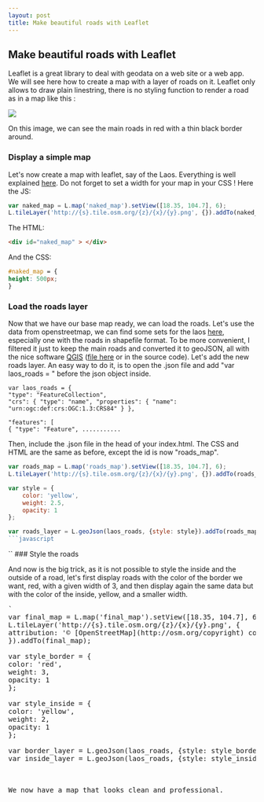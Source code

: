 ```yaml
---
layout: post
title: Make beautiful roads with Leaflet
---
```

<link rel="stylesheet" type="text/css" href="http://syldor.github.io/metadata/beautiful-roads/css/style.css" media="screen" />

## Make beautiful roads with Leaflet

Leaflet is a great library to deal with geodata on a web site or a web app. We will see here how to create
a map with a layer of roads on it. Leaflet only allows to draw plain linestring, there is no styling function 
to render a road as in a map like this :

![](http://syldor.github.io/metadata/beautiful-roads/img/example.png)

On this image, we can see the main roads in red with a thin black border around.

###  Display a simple map

Let's now create a map with leaflet, say of the Laos. Everything is well explained [here](http://leafletjs.com/examples/quick-start.html).
Do not forget to set a width for your map in your CSS ! Here the JS:

```javascript
var naked_map = L.map('naked_map').setView([18.35, 104.7], 6); 
L.tileLayer('http://{s}.tile.osm.org/{z}/{x}/{y}.png', {}).addTo(naked_map);
```

The HTML:

```html
<div id="naked_map" > </div>
```

And the CSS: 

```css
#naked_map = {
height: 500px;
}
```

<div id="naked_map"></div>

###  Load the roads layer

Now that we have our base map ready, we can load the roads. Let's use the data from openstreetmap, we can find some sets for the laos [here](http://www.openstreetmap.la/), especially one with the roads in shapefile format. To
be more convenient, I filtered it just to keep the main roads and converted it to geoJSON, all with the nice software
[QGIS](http://www.qgis.org/en/site/) ([file here](laos_roads.json) or in the source code).
Let's add the new roads layer. An easy way to do it, is to open the .json file and add "var laos_roads = " before the json object inside. 

```
var laos_roads = {
"type": "FeatureCollection",
"crs": { "type": "name", "properties": { "name": "urn:ogc:def:crs:OGC:1.3:CRS84" } },

"features": [
{ "type": "Feature", ...........
```

Then, include the .json file in the head of your index.html. The CSS and HTML are the same as before, except the id is now "roads_map".

```javascript
var roads_map = L.map('roads_map').setView([18.35, 104.7], 6);
L.tileLayer('http://{s}.tile.osm.org/{z}/{x}/{y}.png', {}).addTo(roads_map);

var style = {
	color: 'yellow',
	weight: 2.5,
	opacity: 1
};

var roads_layer = L.geoJson(laos_roads, {style: style}).addTo(roads_map);
```javascript

```
<div id="roads_map"></div>
``
###  Style the roads

And now is the big trick, as it is not possible to style the inside and the outside of a road, let's first display roads with the color of the border we want, red, with a given width of 3, and then display again the same data but with the color of the inside, yellow, and a smaller width.

<pre>`
var final_map = L.map('final_map').setView([18.35, 104.7], 6);
L.tileLayer('http://{s}.tile.osm.org/{z}/{x}/{y}.png', {
attribution: '© [OpenStreetMap](http://osm.org/copyright) contributors'
}).addTo(final_map);

var style_border = {
color: 'red',
weight: 3,
opacity: 1
};

var style_inside = {
color: 'yellow',
weight: 2,
opacity: 1
};

var border_layer = L.geoJson(laos_roads, {style: style_border}).addTo(final_map);
var inside_layer = L.geoJson(laos_roads, {style: style_inside}).addTo(final_map);

<div id="final_map"></div>

We now have a map that looks clean and professional.

<script src="http://cdn.leafletjs.com/leaflet-0.7.3/leaflet.js"></script>
<script src="http://syldor.github.io/metadata/beautiful-roads/js/roads.js"></script>
<script src="http://syldor.github.io/metadata/beautiful-roads/data/laos_roads.json" type="text/javascript"></script>




